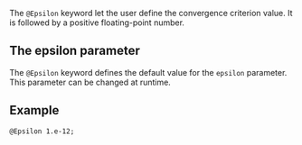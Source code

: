 The `@Epsilon` keyword let the user define the convergence criterion
value. It is followed by a positive floating-point number.

## The epsilon parameter

The `@Epsilon` keyword defines the default value for the `epsilon`
parameter. This parameter can be changed at runtime.

## Example

~~~~{.cpp}
@Epsilon 1.e-12;
~~~~~~~~~~~~~~~~~~~~~~~~~~~~~~
